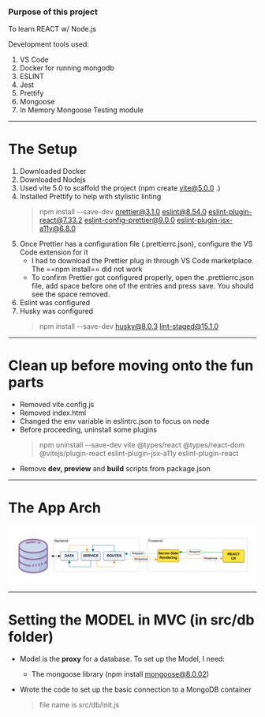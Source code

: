 ### Purpose of this project

To learn REACT w/ Node.js

Development tools used:

1. VS Code
2. Docker for running mongodb
3. ESLINT
4. Jest
5. Prettify
6. Mongoose
7. In Memory Mongoose Testing module

---

# The Setup

1. Downloaded Docker
2. Downloaded Nodejs
3. Used vite 5.0 to scaffold the project (npm create vite@5.0.0 .)
4. Installed Prettify to help with stylistic linting
   > npm install --save-dev prettier@3.1.0 eslint@8.54.0 eslint-plugin-react@7.33.2 eslint-config-prettier@9.0.0 eslint-plugin-jsx-a11y@6.8.0
5. Once Prettier has a configuration file (.prettierrc.json), configure the VS Code extension for it
   - I had to download the Prettier plug in through VS Code marketplace. The ==npm install== did not work
   - To confirm Prettier got configured properly, open the .prettierrc.json file, add space before one of the entries and press save. You should see the space removed.
6. Eslint was configured
7. Husky was configured
   > npm install --save-dev husky@8.0.3 lint-staged@15.1.0

---

# Clean up before moving onto the fun parts

- Removed vite.config.js
- Removed index.html
- Changed the env variable in eslintrc.json to focus on node
- Before proceeding, uninstall some plugins
  > npm uninstall --save-dev vite @types/react @types/react-dom @vitejs/plugin-react eslint-plugin-jsx-a11y eslint-plugin-react
- Remove **dev, preview** and **build** scripts from package.json

---

# The App Arch

![App Arch](https://github.com/usmanlakhani/Equity/blob/main/images/app-arch.png)

---

# Setting the MODEL in MVC (in src/db folder)

- Model is the **proxy** for a database. To set up the Model, I need:

  - The mongoose library (npm install mongoose@8.0.02)

- Wrote the code to set up the basic connection to a MongoDB container
  > file name is src/db/init.js
